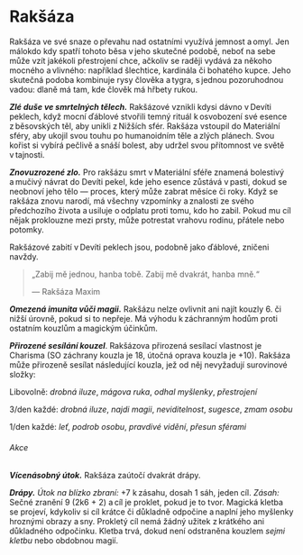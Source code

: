 # Rakšáza
  
Rakšáza ve své snaze o převahu nad ostatními využívá jemnost a omyl. Jen málokdo kdy spatří tohoto běsa v jeho skutečné podobě, neboť na sebe může vzít jakékoli přestrojení chce, ačkoliv se raději vydává za někoho mocného a vlivného: například šlechtice, kardinála či bohatého kupce. Jeho skutečná podoba kombinuje rysy člověka a tygra, s jednou pozoruhodnou vadou: dlaně má tam, kde člověk má hřbety rukou.
  
***Zlé duše ve smrtelných tělech.*** Rakšázové vznikli kdysi dávno v Devíti peklech, když mocní ďáblové stvořili temný rituál k osvobození své esence z běsovských těl, aby unikli z Nižších sfér. Rakšáza vstoupil do Materiální sféry, aby ukojil svou touhu po humanoidním těle a zlých plánech. Svou kořist si vybírá pečlivě a snáší bolest, aby udržel svou přítomnost ve světě v tajnosti.
  
***Znovuzrozené zlo.*** Pro rakšázu smrt v Materiální sféře znamená bolestivý a mučivý návrat do Devíti pekel, kde jeho esence zůstává v pasti, dokud se neobnoví jeho tělo — proces, který může zabrat měsíce či roky. Když se rakšáza znovu narodí, má všechny vzpomínky a znalosti ze svého předchozího života a usiluje o odplatu proti tomu, kdo ho zabil. Pokud mu cíl nějak proklouzne mezi prsty, může potrestat vrahovu rodinu, přátele nebo potomky.
  
Rakšázové zabití v Devíti peklech jsou, podobně jako ďáblové, zničeni navždy.

> „Zabij mě jednou, hanba tobě. Zabij mě dvakrát, hanba mně.“
>  
> — Rakšáza Maxim  

<Monster 
    title="Rakšáza"
    subtitle="Střední běs, zákonné zlo"
    armor-class="16 (přirozená zbroj)"
    hit-points="110 (13k8 + 52)"
    speed="8 sáhů"
    str="14 (+2)"
    dex="17 (+3)"
    con="18 (+4)"
    int="13 (+1)"
    wis="16 (+3)"
    cha="20 (+5)"
    saving-throws=""
    skills="Klamání +10, Vhled +8"
    damage-vulnerabilities="bodná z magických útoků dobrých tvorů"
    damage-resistances=""
    damage-immunities="bodná, drtivá a sečná z nemagických útoků"
    condition-immunities=""
    senses="vidění ve tmě 12 sáhů, pasivní Vnímání 13"
    languages="ďábelština, obecná řeč"
    challenge="13 (10 000 ZK)"
    >
  
***Omezená imunita vůči magii.*** Rakšázu nelze ovlivnit ani najít kouzly 6. či nižší úrovně, pokud si to nepřeje. Má výhodu k záchranným hodům proti ostatním kouzlům a magickým účinkům.
  
***Přirozené sesílání kouzel***. Rakšázova přirozená sesílací vlastnost je Charisma (SO záchrany kouzla je 18, útočná oprava kouzla je +10). Rakšáza může přirozeně sesílat následující kouzla, jež od něj nevyžadují surovinové složky:
  
Libovolně: *drobná iluze*, *mágova ruka*, *odhal myšlenky*, *přestrojení*
  
3/den každé: *drobná iluze*, *najdi magii*, *neviditelnost*, *sugesce*, *zmam osobu*
  
1/den každé: *leť*, *podrob osobu*, *pravdivé vidění*, *přesun sférami*
  
###### Akce
  
***Vícenásobný útok.*** Rakšáza zaútočí dvakrát drápy.
  
***Drápy.*** *Útok na blízko zbraní:* +7 k zásahu, dosah 1 sáh, jeden cíl. *Zásah:* Sečné zranění 9 (2k6 + 2) a cíl je proklet, pokud je to tvor. Magická kletba se projeví, kdykoliv si cíl krátce či důkladně odpočine a naplní jeho myšlenky hroznými obrazy a sny. Prokletý cíl nemá žádný užitek z krátkého ani důkladného odpočinku. Kletba trvá, dokud není odstraněna kouzlem *sejmi kletbu* nebo obdobnou magií.

</Monster>
